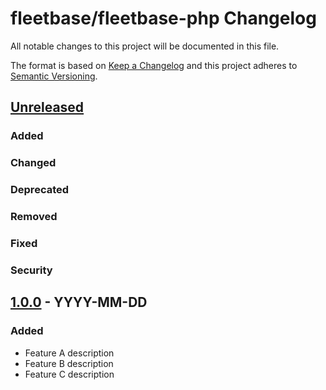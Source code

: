 # fleetbase/fleetbase-php Changelog

All notable changes to this project will be documented in this file.

The format is based on [Keep a Changelog](http://keepachangelog.com/en/1.0.0/)
and this project adheres to [Semantic Versioning](http://semver.org/spec/v2.0.0.html).


## [Unreleased]

### Added

### Changed

### Deprecated

### Removed

### Fixed

### Security


## [1.0.0] - YYYY-MM-DD

### Added

* Feature A description
* Feature B description
* Feature C description


[Unreleased]: https://github.com/fleetbase/fleetbase-php/compare/1.0.0...HEAD
[1.0.0]: https://github.com/fleetbase/fleetbase-php/commits/1.0.0
